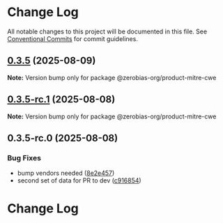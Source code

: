 # Change Log

All notable changes to this project will be documented in this file.
See [Conventional Commits](https://conventionalcommits.org) for commit guidelines.

## [0.3.5](https://github.com/zerobias-org/product/compare/@zerobias-org/product-mitre-cwe@0.3.5-rc.1...@zerobias-org/product-mitre-cwe@0.3.5) (2025-08-09)

**Note:** Version bump only for package @zerobias-org/product-mitre-cwe





## [0.3.5-rc.1](https://github.com/zerobias-org/product/compare/@zerobias-org/product-mitre-cwe@0.3.5-rc.0...@zerobias-org/product-mitre-cwe@0.3.5-rc.1) (2025-08-08)

**Note:** Version bump only for package @zerobias-org/product-mitre-cwe





## 0.3.5-rc.0 (2025-08-08)


### Bug Fixes

* bump vendors needed ([8e2e457](https://github.com/zerobias-org/product/commit/8e2e457e0b5d7141a05e8f2c178bc2854f2b7178))
* second set of data for PR to dev ([c916854](https://github.com/zerobias-org/product/commit/c916854bcf229b1c2042ffdea18472d66a061aaf))





# Change Log
